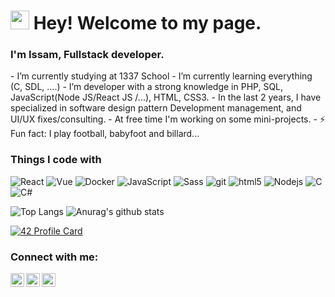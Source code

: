 <h1><img src="https://emojis.slackmojis.com/emojis/images/1531849430/4246/blob-sunglasses.gif?1531849430" width="30"/> Hey! Welcome to my page.</h1>
<h3>I'm Issam, Fullstack developer.</h3>
- I’m currently studying at 1337 School
- I’m currently learning everything (C, SDL, ....)
- I’m developer with a strong knowledge in PHP, SQL, JavaScript(Node JS/React JS /...), HTML, CSS3.
- In the last 2 years, I have specialized in software design pattern
  Development management, and UI/UX fixes/consulting.
- At free time I'm working on some mini-projects. 
- ⚡ Fun fact: I play football, babyfoot and billard...
<h3>Things I code with</h3>
<p>
  <img alt="React" src="https://img.shields.io/badge/-React-45b8d8?style=flat-square&logo=react&logoColor=white" />
  <img alt="Vue" src="https://img.shields.io/badge/-Vue-4o48d8?style=flat-square&logo=vuejs&logoColor=white" />
  <img alt="Docker" src="https://img.shields.io/badge/-Docker-46a2f1?style=flat-square&logo=docker&logoColor=white" />
  <img alt="JavaScript" src="https://img.shields.io/badge/javascript%20-%23323330.svg?&style=flat-square&logo=javascript&logoColor=%23F7DF1E"/>
  <img alt="Sass" src="https://img.shields.io/badge/-Sass-CC6699?style=flat-square&logo=sass&logoColor=white" />
  <img alt="git" src="https://img.shields.io/badge/-Git-F05032?style=flat-square&logo=git&logoColor=white" />
  <img alt="html5" src="https://img.shields.io/badge/-HTML5-E34F26?style=flat-square&logo=html5&logoColor=white" />
  <img alt="Nodejs" src="https://img.shields.io/badge/-Nodejs-43853d?style=flat-square&logo=Node.js&logoColor=white" />
  <img alt="C" src="https://img.shields.io/badge/c%20-%2300599C.svg?&style=flat-square&logo=c&logoColor=white"/>
  <img alt="C#" src="https://img.shields.io/badge/c%23%20-%23239120.svg?&style=flat-square&logo=c-sharp&logoColor=white"/>
  
</p>


![Top Langs](https://github-readme-stats.vercel.app/api/top-langs/?username=issam-zouiten&langs_count=8&show_icons=true&theme=vue-dark)
![Anurag's github stats](https://github-readme-stats.vercel.app/api?username=issam-zouiten&show_icons=true&theme=vue-dark)

[![42 Profile Card](https://1337-readme.vercel.app/api/profile?cursus=42&dark=true&email=hide&login=izouiten)](https://github.com/issam-zouiten)


### Connect with me:

[<img align="left" alt="othmane.es | Twitter" width="22px" src="https://cdn.jsdelivr.net/npm/simple-icons@v3/icons/twitter.svg" />](https://twitter.com/issam.zouiten)
[<img align="left" alt="othmaneessafi | LinkedIn" width="22px" src="https://cdn.jsdelivr.net/npm/simple-icons@v3/icons/linkedin.svg" />](https://www.linkedin.com/in/issam-zouiten/)
[<img align="left" alt="issam_zouiten | Instagram" width="22px" src="https://cdn.jsdelivr.net/npm/simple-icons@v3/icons/instagram.svg" />](https://www.instagram.com/issam_zouiten/)

<br />
